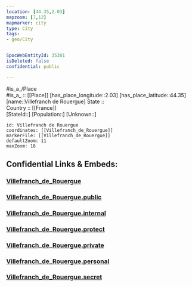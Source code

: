 ```yaml
---
location: [44.35,2.03] 
mapzoom: [7,12] 
mapmarker: city 
type: City
tags:
- geo/City


SpocWebEntityId: 35301
isDeleted: false
confidential: public

---
```

#is_a_/Place  
#is_a_ :: [[Place]] 
[has_place_longitude::2.03] 
[has_place_latitude::44.35] 
[name::Villefranch de Rouergue] 
State ::  
Country :: [[France]]  
[StateId::] 
[Population::] 
[Unknown::] 


```leaflet
id: Villefranch de Rouergue
coordinates: [[Villefranch_de_Rouergue]] 
markerFile: [[Villefranch_de_Rouergue]] 
defaultZoom: 11 
maxZoom: 18
```


## Confidential Links & Embeds: 

### [Villefranch_de_Rouergue](/_Standards/Earth/Continent/Europe/Europe~West/France/regions~France/Occitanie/departments~Occitanie/Aveyron/communes~Aveyron/Villefranche-de-Rouergue/cities~Villefranche-de-Rouergue/Villefranch_de_Rouergue.md) 

### [Villefranch_de_Rouergue.public](/_public/Earth/Continent/Europe/Europe~West/France/regions~France/Occitanie/departments~Occitanie/Aveyron/communes~Aveyron/Villefranche-de-Rouergue/cities~Villefranche-de-Rouergue/Villefranch_de_Rouergue.public.md) 

### [Villefranch_de_Rouergue.internal](/_internal/Earth/Continent/Europe/Europe~West/France/regions~France/Occitanie/departments~Occitanie/Aveyron/communes~Aveyron/Villefranche-de-Rouergue/cities~Villefranche-de-Rouergue/Villefranch_de_Rouergue.internal.md) 

### [Villefranch_de_Rouergue.protect](/_protect/Earth/Continent/Europe/Europe~West/France/regions~France/Occitanie/departments~Occitanie/Aveyron/communes~Aveyron/Villefranche-de-Rouergue/cities~Villefranche-de-Rouergue/Villefranch_de_Rouergue.protect.md) 

### [Villefranch_de_Rouergue.private](/_private/Earth/Continent/Europe/Europe~West/France/regions~France/Occitanie/departments~Occitanie/Aveyron/communes~Aveyron/Villefranche-de-Rouergue/cities~Villefranche-de-Rouergue/Villefranch_de_Rouergue.private.md) 

### [Villefranch_de_Rouergue.personal](/_personal/Earth/Continent/Europe/Europe~West/France/regions~France/Occitanie/departments~Occitanie/Aveyron/communes~Aveyron/Villefranche-de-Rouergue/cities~Villefranche-de-Rouergue/Villefranch_de_Rouergue.personal.md) 

### [Villefranch_de_Rouergue.secret](/_secret/Earth/Continent/Europe/Europe~West/France/regions~France/Occitanie/departments~Occitanie/Aveyron/communes~Aveyron/Villefranche-de-Rouergue/cities~Villefranche-de-Rouergue/Villefranch_de_Rouergue.secret.md)

